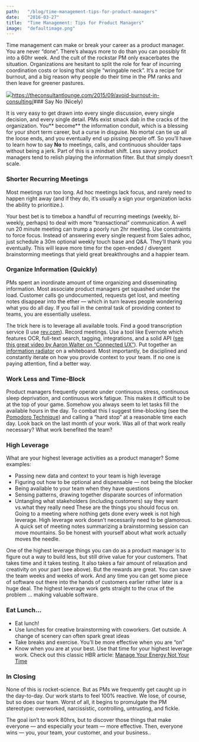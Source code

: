 ```yaml
---
path:	"/blog/time-management-tips-for-product-managers"
date:	"2016-03-27"
title:	"Time Management: Tips for Product Managers"
image:	"defaultimage.png"
---
```


Time management can make or break your career as a product manager. You are never “done”. There’s always more to do than you can possibly fit into a 60hr week. And the cult of the rockstar PM only exacerbates the situation. Organizations are hesitant to split the role for fear of incurring coordination costs or losing that single “wringable neck”. It’s a recipe for burnout, and a big reason why people do their time in the PM ranks and then leave for greener pastures.

![](/images/0*fDxI8bjXm9lfrJuP.)<https://theconsultantlounge.com/2015/09/avoid-burnout-in-consulting/>### Say No (Nicely)



It is very easy to get drawn into every single discussion, every single decision, and every single detail. PMs exist smack dab in the cracks of the organization. You** become** the information conduit, which is a blessing for your short term career, but a curse in disguise. No mortal can tie up all the loose ends, and you eventually end up pissing people off. So you’ll have to learn how to say **No** to meetings, calls, and continuous shoulder taps without being a jerk. Part of this is a mindset shift. Less savvy product managers tend to relish playing the information filter. But that simply doesn’t scale.

### Shorter Recurring Meetings

Most meetings run too long. Ad hoc meetings lack focus, and rarely need to happen right away (and if they do, it’s usually a sign your organization lacks the ability to prioritize.).

Your best bet is to timebox a handful of recurring meetings (weekly, bi-weekly, perhaps) to deal with more “transactional” communication. A well run 20 minute meeting can trump a poorly run 2hr meeting. Use constraints to force focus. Instead of answering every single request from Sales adhoc, just schedule a 30m optional weekly touch base and Q&A. They’ll thank you eventually. This will leave more time for the open-ended / divergent brainstorming meetings that yield great breakthroughs and a happier team.

### Organize Information (Quickly)

PMs spent an inordinate amount of time organizing and disseminating information. Most associate product managers get squashed under the load. Customer calls go undocumented, requests get lost, and meeting notes disappear into the ether — which in turn leaves people wondering what you do all day. If you fail in the central task of providing context to teams, you are essentially useless.

The trick here is to leverage all available tools. Find a good transcription service (I use [rev.com](https://www.rev.com/)). Record meetings. Use a tool like Evernote which features OCR, full-text search, tagging, integrations, and a solid API ([see this great video by Aaron Walter on “Connected UX”](https://vimeo.com/89520398)). Put together an [information radiator](http://guide.agilealliance.org/guide/information-radiator.html) on a whiteboard. Most importantly, be disciplined and constantly iterate on how you provide context to your team. If no one is paying attention, find a better way.

### Work Less and Time-Block

Product managers frequently operate under continuous stress, continuous sleep deprivation, and continuous work fatigue. This makes it difficult to be at the top of your game. Somehow you always seem to let tasks fill the available hours in the day. To combat this I suggest time-blocking (see the [Pomodoro Technique](http://pomodorotechnique.com/)) and calling a “hard stop” at a reasonable time each day. Look back on the last month of your work. Was all of that work really necessary? What work benefited the team?

### High Leverage

What are your highest leverage activities as a product manager? Some examples:

* Passing new data and context to your team is high leverage
* Figuring out how to be optional and dispensable — not being the blocker
* Being available to your team when they have questions
* Sensing patterns, drawing together disparate sources of information
* Untangling what stakeholders (including customers) say they want vs.what they really need
These are the things you should focus on. Going to a meeting where nothing gets done every week is not high leverage. High leverage work doesn’t necessarily need to be glamorous. A quick set of meeting notes summarizing a brainstorming session can move mountains. So be honest with yourself about what work actually moves the needle.

One of the highest leverage things you can do as a product manager is to figure out a way to build less, but still drive value for your customers. That takes time and it takes testing. It also takes a fair amount of relaxation and creativity on your part (see above). But the rewards are great. You can save the team weeks and weeks of work. And any time you can get some piece of software out there into the hands of customers earlier rather later is a huge deal. The highest leverage work gets straight to the crux of the problem … making valuable software.

### Eat Lunch…

* Eat lunch!
* Use lunches for creative brainstorming with coworkers. Get outside. A change of scenery can often spark great ideas
* Take breaks and exercise. You’ll be more effective when you are “on”
* Know when you are at your best. Use that time for your highest leverage work.
Check out this classic HBR article: [Manage Your Energy Not Your Time](https://hbr.org/2007/10/manage-your-energy-not-your-time)

### **In Closing**

None of this is rocket-science. But as PMs we frequently get caught up in the day-to-day. Our work starts to feel 100% reactive. We lose, of course, but so does our team. Worst of all, it begins to promulgate the PM stereotype: overworked, narcissistic, controlling, untrusting, and fickle.

The goal isn’t to work 80hrs, but to discover those things that make everyone — and especially your team — more effective. Then, everyone wins — you, your team, your customer, and your business..

